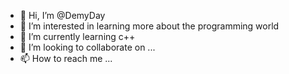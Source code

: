 - 👋 Hi, I’m @DemyDay
- 👀 I’m interested in learning more about the programming world
- 🌱 I’m currently learning c++
- 💞️ I’m looking to collaborate on ...
- 📫 How to reach me ...

<!---
DemyDay/DemyDay is a ✨ special ✨ repository because its `README.md` (this file) appears on your GitHub profile.
You can click the Preview link to take a look at your changes.
--->
